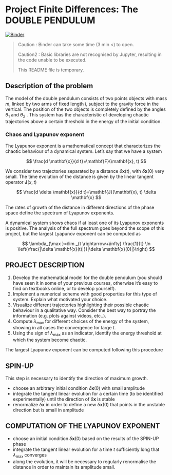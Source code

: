 # Project Finite Differences: __The DOUBLE PENDULUM__

[![Binder](https://mybinder.org/badge_logo.svg)](https://mybinder.org/v2/gh/lemoine-py/Double-pendulum/HEAD)

> Caution : Binder can take some time (3 min <) to open.
>
> Caution2 : Basic libraries are not recognised by Jupyter, resulting in the code unable to be executed.
>
> This README file is temporary.

## Description of the problem

The model of the double pendulum consists of two points objects with mass $m$, linked by two arms of fixed length $l$, subject to the gravity force in the vertical. The position of the two objects is completely defined by the angles $\theta_1$ and $\theta_2$ . This system has the characteristic of developing chaotic trajectories above a certain threshold in the energy of the initial condition.

### Chaos and Lyapunov exponent

The Lyapunov exponent is a mathematical concept that characterizes the chaotic behaviour of a dynamical system. Let’s say that we have a system

$$ \frac{d \mathbf{x}}{d t}=\mathbf{F}(\mathbf{x}, t) $$

We consider two trajectories separated by a distance $\delta \mathbf{x}(t)$, with $\delta \mathbf{x}(0)$ very small. The time evolution of the distance is given by the linear tangent operator $\mathbf{J}(x, t)$

$$ \frac{d \delta \mathbf{x}}{d t}=\mathbf{J}(\mathbf{x}, t) \delta \mathbf{x} $$

The rates of growth of the distance in different directions of the phase space define the spectrum of Lyapunov exponents.

A dynamical system shows chaos if at least one of its Lyapunov exponents is positive. The analysis of the full spectrum goes beyond the scope of this project, but the largest Lyapunov exponent can be computed as

$$ \lambda_{\max }=\lim _{t \rightarrow+\infty} \frac{1}{t} \ln \left(\frac{|\delta \mathbf{x}(t)|}{|\delta \mathbf{x}(0)|}\right) $$

## PROJECT DESCRIPTION

1) Develop the mathematical model for the double pendulum (you should have seen it in some of your previous courses, otherwise it’s easy to find on textbooks online, or to develop yourself).
2) Implement a numerical scheme with good properties for this type of system. Explain what motivated your choice.
3) Visualize different trajectories highlighting their possible chaotic behaviour in a qualitative way. Consider the best way to portray the information (e.g. plots against videos, etc..).
4) Compute $\lambda_{\text {max }}$ for different choices of the energy of the system, showing in all cases the convergence for large $t$.
5) Using the sign of $\lambda_{\max }$ as an indicator, identify the energy threshold at which the system become chaotic.

The largest Lyapunov exponent can be computed following this procedure

## SPIN-UP

This step is necessary to identify the direction of maximum growth.

- choose an arbitrary initial condition $\delta \mathbf{x}(0)$ with small amplitude
- integrate the tangent linear evolution for a certain time (to be identified experimentally) until the direction of $\delta \mathbf{x}$ is stable
- renormalize $\delta \mathbf{x}$ in order to define a new $\delta \mathbf{x}(0)$ that points in the unstable direction but is small in amplitude

## COMPUTATION OF THE LYAPUNOV EXPONENT

- choose an initial condition $\delta \mathbf{x}(0)$ based on the results of the SPIN-UP phase
- integrate the tangent linear evolution for a time $t$ sufficiently long that $\lambda_{\text {max }}$ converges
- along the evolution, it will be necessary to regularly renormalise the distance in order to maintain its amplitude small.
